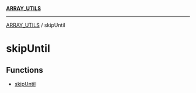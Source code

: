 [**ARRAY_UTILS**](../README.md)

***

[ARRAY_UTILS](../README.md) / skipUntil

# skipUntil

## Functions

- [skipUntil](functions/skipUntil.md)
